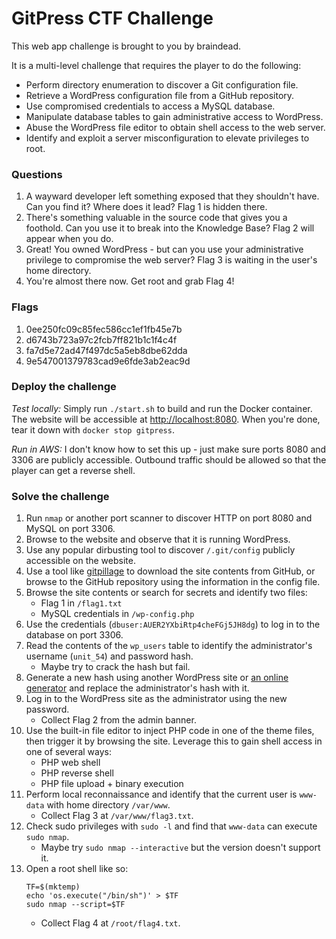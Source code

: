 # GitPress CTF Challenge

This web app challenge is brought to you by braindead.

It is a multi-level challenge that requires the player to do the following:
- Perform directory enumeration to discover a Git configuration file.
- Retrieve a WordPress configuration file from a GitHub repository.
- Use compromised credentials to access a MySQL database.
- Manipulate database tables to gain administrative access to WordPress.
- Abuse the WordPress file editor to obtain shell access to the web server.
- Identify and exploit a server misconfiguration to elevate privileges to root.

### Questions

1. A wayward developer left something exposed that they shouldn't have. Can you find it? Where does it lead? Flag 1 is hidden there.
2. There's something valuable in the source code that gives you a foothold. Can you use it to break into the Knowledge Base? Flag 2 will appear when you do.
3. Great! You owned WordPress - but can you use your administrative privilege to compromise the web server? Flag 3 is waiting in the user's home directory.
4. You're almost there now. Get root and grab Flag 4!

### Flags

1. 0ee250fc09c85fec586cc1ef1fb45e7b
2. d6743b723a97c2fcb7ff821b1c1f4c4f
3. fa7d5e72ad47f497dc5a5eb8dbe62dda
4. 9e547001379783cad9e6fde3ab2eac9d

### Deploy the challenge

*Test locally:* Simply run `./start.sh` to build and run the Docker container. The website will be accessible at [http://localhost:8080](http://localhost:8080). When you're done, tear it down with `docker stop gitpress`.

*Run in AWS:* I don't know how to set this up - just make sure ports 8080 and 3306 are publicly accessible. Outbound traffic should be allowed so that the player can get a reverse shell.

### Solve the challenge

1. Run `nmap` or another port scanner to discover HTTP on port 8080 and MySQL on port 3306.
2. Browse to the website and observe that it is running WordPress.
3. Use any popular dirbusting tool to discover `/.git/config` publicly accessible on the website.
4. Use a tool like [gitpillage](https://github.com/koto/gitpillage) to download the site contents from GitHub, or browse to the GitHub repository using the information in the config file.
5. Browse the site contents or search for secrets and identify two files:
   - Flag 1 in `/flag1.txt`
   - MySQL credentials in `/wp-config.php`
6. Use the credentials (`dbuser:AUER2YXbiRtp4cheFGj5JH8dg`) to log in to the database on port 3306.
7. Read the contents of the `wp_users` table to identify the administrator's username (`unit_54`) and password hash.
   - Maybe try to crack the hash but fail.
8. Generate a new hash using another WordPress site or [an online generator](https://www.useotools.com/wordpress-password-hash-generator) and replace the administrator's hash with it.
9. Log in to the WordPress site as the administrator using the new password.
   - Collect Flag 2 from the admin banner.
10. Use the built-in file editor to inject PHP code in one of the theme files, then trigger it by browsing the site. Leverage this to gain shell access in one of several ways:
    - PHP web shell
    - PHP reverse shell
    - PHP file upload + binary execution
11. Perform local reconnaissance and identify that the current user is `www-data` with home directory `/var/www`.
    - Collect Flag 3 at `/var/www/flag3.txt`.
12. Check sudo privileges with `sudo -l` and find that `www-data` can execute `sudo nmap`.
    - Maybe try `sudo nmap --interactive` but the version doesn't support it.
13. Open a root shell like so:
    ```
    TF=$(mktemp)
    echo 'os.execute("/bin/sh")' > $TF
    sudo nmap --script=$TF
    ```
    - Collect Flag 4 at `/root/flag4.txt`.
